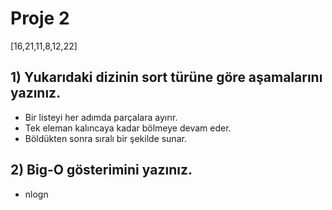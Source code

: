 # Proje 2
[16,21,11,8,12,22] 

## 1) Yukarıdaki dizinin sort türüne göre aşamalarını yazınız.
- Bir listeyi her adımda parçalara ayırır.
- Tek eleman kalıncaya kadar bölmeye devam eder.
- Böldükten sonra sıralı bir şekilde sunar.

## 2) Big-O gösterimini yazınız.
- nlogn